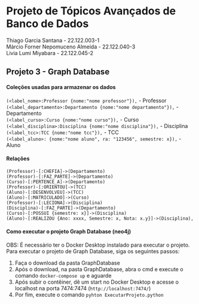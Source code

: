# Projeto de Tópicos Avançados de Banco de Dados

Thiago Garcia Santana - 22.122.003-1 <br>
Márcio Forner Nepomuceno Almeida - 22.122.040-3 <br>
Livia Lumi Miyabara - 22.122.045-2 <br>

## Projeto 3 - Graph Database

#### Coleções usadas para armazenar os dados
`(<label_nome>:Professor {nome:"nome professor"}),` - Professor <br>
`(<label_departamento>:Departamento {nome:"nome departamento"}),` - Departamento <br>
`(<label_curso>:Curso {nome:"nome curso"}),` - Curso <br>
`(<label_disciplina>:Disciplina {nome:"nome disciplina"}),` - Disciplina <br>
`(<label_tcc>:TCC {nome:"nome tcc"}),` - TCC <br>
`(<label_aluno>: {nome:"nome aluno", ra: "123456", semestre: x}),` - Aluno <br>

#### Relações
`(Professor)-[:CHEFIA]->(Departamento)` <br>
`(Professor)-[:FAZ_PARTE]->(Departamento)` <br>
`(Curso)-[:PERTENCE_A]->(Departamento)` <br>
`(Professor)-[:ORIENTOU]->(TCC)` <br>
`(Aluno)-[:DESENVOLVEU]->(TCC)` <br>
`(Aluno)-[:MATRICULADO]->(Curso)` <br>
`(Professor)-[:LECIONA]->(Disciplina)` <br>
`(Disciplina)-[:FAZ_PARTE]->(Departamento)` <br>
`(Curso)-[:POSSUI {semestre: x}]->(Disciplina)` <br>
`(Aluno)-[:REALIZOU {Ano: xxxx, Semestre: x, Nota: x.y}]->(Disciplina),` <br>

#### Como executar o projeto Graph Database (neo4j)
OBS: É necessário ter o Docker Desktop instalado para executar o projeto.
Para executar o projeto de Graph Database, siga os seguintes passos:

1. Faça o download da pasta GraphDatabase
2. Após o download, na pasta GraphDatabase, abra o cmd e execute o comando `docker-compose up` e aguarde
3. Após subir o contêiner, dê um start no Docker Desktop e acesse o localhost na porta 7474:7474 (`http://localhost:7474/`)
4. Por fim, execute o comando `pyhton ExecutarProjeto.python`
